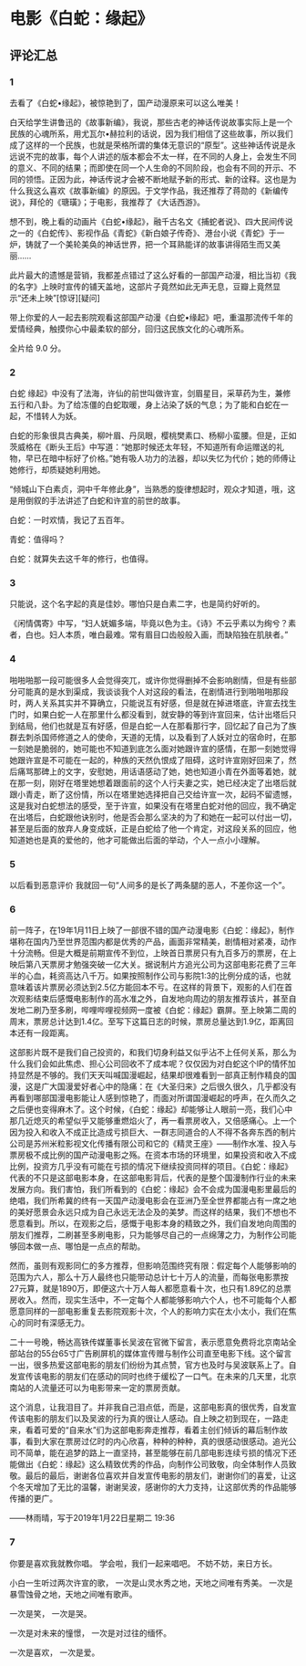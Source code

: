 # 电影《白蛇：缘起》

## 评论汇总
### 1
去看了《白蛇•缘起》，被惊艳到了，国产动漫原来可以这么唯美！

白天给学生讲鲁迅的《故事新编》，我说，那些古老的神话传说故事实际上是一个民族的心魂所系，用尤瓦尔•赫拉利的话说，因为我们相信了这些故事，所以我们成了这样的一个民族，也就是荣格所谓的集体无意识的“原型”。这些神话传说是永远说不完的故事，每个人讲述的版本都会不太一样，在不同的人身上，会发生不同的意义、不同的结果；而即使在同一个人生命的不同阶段，也会有不同的开示、不同的领悟。正因为此，神话传说才会被不断地赋予新的形式、新的诠释。这也是为什么我这么喜欢《故事新编》的原因。于文学作品，我还推荐了蒋勋的《新编传说》，拜伦的《瑭璜》；于电影，我推荐了《大话西游》。

想不到，晚上看的动画片《白蛇•缘起》，融千古名文《捕蛇者说》、四大民间传说之一的《白蛇传》、影视作品《青蛇》《新白娘子传奇》、港台小说《青蛇》于一炉，铸就了一个美轮美奂的神话世界，把一个耳熟能详的故事讲得陌生而又美丽……

此片最大的遗憾是营销，我都差点错过了这么好看的一部国产动漫，相比当初《我的名字》上映时宣传的铺天盖地，这部片子竟然如此无声无息，豆瓣上竟然显示“还未上映”[惊讶][疑问]

带上你爱的人一起去影院观看这部国产动漫《白蛇•缘起》吧，重温那流传千年的爱情经典，触摸你心中最柔软的部分，回归这民族文化的心魂所系。

全片给 9.0 分。

### 2
白蛇 缘起》中没有了法海，许仙的前世叫做许宣，剑眉星目，采草药为生，兼修五行和八卦。为了给冻僵的白蛇取暖，身上沾染了妖的气息；为了能和白蛇在一起，不惜转人为妖。

白蛇的形象很具古典美，柳叶眉、丹凤眼，樱桃樊素口、杨柳小蛮腰。但是，正如茨威格在《断头王后》中写道：“她那时候还太年轻，不知道所有命运赠送的礼物，早已在暗中标好了价格。”她有吸人功力的法器，却以失忆为代价；她的师傅让她修行，却质疑她利用她。

“倾城山下白素贞，洞中千年修此身”，当熟悉的旋律想起时，观众才知道，哦，这是用倒叙的手法讲述了白蛇和许宣的前世的故事。

白蛇：一时欢情，我记了五百年。

青蛇：值得吗？

白蛇：就算失去这千年的修行，也值得。

### 3
只能说，这个名字起的真是佳妙。哪怕只是白素二字，也是简约好听的。

《闲情偶寄》中写，“妇人妩媚多端，毕竟以色为主。《诗》不云乎素以为绚兮？素者，白也。妇人本质，唯白最难。常有眉目口齿般般入画，而缺陷独在肌肤者。”

### 4
啪啪啪那一段可能很多人会觉得突兀，或许你觉得删掉不会影响剧情，但是有些部分可能真的是水到渠成，我谈谈我个人对这段的看法，在剧情进行到啪啪啪那段时，两人关系其实并不算确立，只能说互有好感，但是就在掉进塔底，许宣去找生门时，如果白蛇一人在那里什么都没看到，就安静的等到许宣回来，估计出塔后只到结局，他们也就是互有好感，但是白蛇一人在那看那行字，回忆起了自己为了族群去刺杀国师修道之人的使命，天道的无情，以及看到了人妖对立的宿命时，在那一刻她是脆弱的，她可能也不知道到底怎么面对她跟许宣的感情，在那一刻她觉得她跟许宣是不可能在一起的，种族的天然仇恨成了阻碍，这时许宣刚好回来了，然后痛骂那碑上的文字，安慰她，用话语感动了她，她也知道小青在外面等着她，就在那一刻，刚好在塔里她想着跟面前的这个人行夫妻之实，她已经决定了出塔后就跟小青走，断了这份情，所以在塔里她选择把自己交给许宣一次，起码不留遗憾，这是我对白蛇想法的感受，至于许宣，如果没有在塔里白蛇对他的回应，我不确定在出塔后，白蛇跟他诀别时，他是否会那么坚决的为了和她在一起可以付出一切，甚至是后面的放弃人身变成妖，正是白蛇给了他一个肯定，对这段关系的回应，他知道她也是真的爱他的，他才可能做出后面的举动，个人一点小小理解。

### 5
以后看到恶意评价 我就回一句“人间多的是长了两条腿的恶人，不差你这一个”。

### 6
前一阵子，在19年1月11日上映了一部很不错的国产动漫电影《白蛇：缘起》，制作堪称在国内乃至世界范围内都是优秀的产品，画面非常精美，剧情相对紧凑，动作十分流畅。但是大概是前期宣传不到位，上映首日票房只有九百多万的票房，在上映后第八天票房才勉强突破一亿大关。据说制片方追光公司为这部电影花费了三年半的心血，耗资高达八千万。如果按照制作公司与影院1:3的比例分成的话，也就意味着该片票房必须达到2.5亿方能回本不亏。在这样的背景下，观影的人们在首次观影结束后感慨电影制作的高水准之外，自发地向周边的朋友推荐该片，甚至自发地二刷乃至多刷，哔哩哔哩视频网一度被《白蛇：缘起》霸屏。至上映第二周的周末，票房总计达到1.4亿。至写下这篇日志的时候，票房总量达到1.9亿，距离回本还有一段距离。

这部影片既不是我们自己投资的，和我们切身利益又似乎沾不上任何关系，那么为什么我们会如此焦虑、担心公司回收不了成本呢？仅仅因为对白蛇这个IP的情怀加持显然是不够的。我们天天叫喊国漫崛起，结果却很难看到一部真正制作精良的国漫，这是广大国漫爱好者心中的隐痛：在《大圣归来》之后很久很久，几乎都没有再看到哪部国漫电影能让人感到惊艳了，而面对所谓国漫崛起的呼声，在久而久之之后便也变得麻木了。这个时候，《白蛇：缘起》却能够让人眼前一亮，我们心中那几近熄灭的希望似乎又能够重燃焰火了，再一看票房收入，又倍感痛心。上一个因为投入和收入不成正比造成亏损巨大、一群志同道合的人不得不各奔东西的制片公司是苏州米粒影视文化传播有限公司和它的《精灵王座》——制作水准、投入与票房极不成比例的国产动漫电影之殇。在资本市场的环境里，如果投资和收入不成比例，投资方几乎没有可能在亏损的情况下继续投资同样的项目。《白蛇：缘起》代表的不只是这部电影本身，在这部电影背后，代表的是整个国漫制作行业的未来发展方向。我们害怕，我们所看到的《白蛇：缘起》会不会成为国漫电影里最后的绝唱，我们所希冀的终有一天国产动漫电影会在亚洲乃至全世界都能占有一席之地的美好愿景会永远只成为自己永远无法企及的美梦。而这样的结果，我们不想也不愿意看到。所以，在观影之后，感慨于电影本身的精致之外，我们自发地向周围的朋友们推荐，二刷甚至多刷电影，只为能够尽自己的一点绵薄之力，为制作公司能够回本做一点、哪怕是一点点的帮助。

然而，虽则有观影同仁的多方推荐，但影响范围终究有限：假定每个人能够影响的范围为六人，那么十万人最终也只能带动总计七十万人的流量，而每张电影票按27元算，就是1890万，即便这六十万人每人都愿意看十次，也只有1.89亿的总票房收入。然而，现实生活中，不一定每个人都能够影响六个人，也不可能每个人都愿意同样的一部电影重复去影院观影十次，个人的影响力实在太小太小，我们在焦心的同时有深感无力。

二十一号晚，畅达高铁传媒董事长吴波在官微下留言，表示愿意免费将北京南站全部站台的55台65寸广告刷屏机的媒体宣传赠与制作公司直至电影下线。这个留言一出，很多热爱这部电影的朋友们纷纷为其点赞，官方也及时与吴波联系上了。自发宣传该电影的朋友们在感动的同时也终于缓松了一口气。在未来的几天里，北京南站的人流量还可以为电影带来一定的票房贡献。

这个消息，让我泪目了。并非我自己泪点低，而是，这部电影真的很优秀，自发宣传该电影的朋友们以及吴波的行为真的很让人感动。自上映之初到现在，一路走来，看着可爱的“自来水”们为这部电影奔走推荐，看着主创们倾诉的幕后制作故事，看到大家在票房过亿时的内心欣喜，种种的种种，真的很感动很感动。追光公司不简单，能在追梦的路上一直坚持，甚至能够在前几部电影连续亏损的情况下还能做出《白蛇：缘起》这么精致优秀的作品，向制作公司致敬，向全体制作人员致敬。最后的最后，谢谢各位喜欢并自发宣传电影的朋友们，谢谢你们的喜爱，让这个冬天增加了无比的温馨，谢谢吴波，感谢你的大力支持，让这部优秀的作品能够传播的更广。

——林雨晴，写于2019年1月22日星期二 19:36

### 7
你要是喜欢我就教你唱。
学会啦，我们一起来唱吧。
不妨不妨，来日方长。

小白一生听过两次许宣的歌，
一次是山灵水秀之地，天地之间唯有秀美。
一次是暴雪蚀骨之地，天地之间唯有歌声。

一次是笑，
一次是哭。

一次是对未来的憧憬，
一次是对过往的缅怀。

一次是喜欢，
一次是爱。
